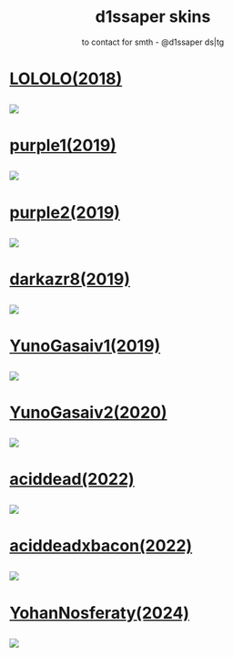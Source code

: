 <h1 align="center">d1ssaper skins</h1>
<p align="center">
  to contact for smth - @d1ssaper ds|tg
</p>

<h1>
  <a href="ссылка">
    <p align="left">
      LOLOLO(2018)
    </p>
    <img src="ссылка"/>
  </a>
</h1>

<h1>
  <a href="ссылка">
    <p align="left">
      purple1(2019)
    </p>
    <img src="ссылка"/>
  </a>
</h1>

<h1>
  <a href="ссылка">
    <p align="left">
      purple2(2019)
    </p>
    <img src="ссылка"/>
  </a>
</h1>

<h1>
  <a href="ссылка">
    <p align="left">
      darkazr8(2019)
    </p>
    <img src="ссылка"/>
  </a>
</h1>

<h1>
  <a href="ссылка">
    <p align="left">
      YunoGasaiv1(2019)
    </p>
    <img src="ссылка"/>
  </a>
</h1>

<h1>
  <a href="ссылка">
    <p align="left">
      YunoGasaiv2(2020)
    </p>
    <img src="ссылка"/>
  </a>
</h1>

<h1>
  <a href="ссылка>
    <p align="left">
      aciddead(2022)
    </p>
    <img src="https://cdn.discordapp.com/attachments/1202639960004501565/1202644336605401188/screenshot300.jpg?ex=65ce34d1&is=65bbbfd1&hm=c6741bc91a62c0cffe07a124b1b8c457fa670380d4fbfa3984c1d92a46e0539e&)https://cdn.discordapp.com/attachments/1202639960004501565/1202644336605401188/screenshot300.jpg?ex=65ce34d1&is=65bbbfd1&hm=c6741bc91a62c0cffe07a124b1b8c457fa670380d4fbfa3984c1d92a46e0539e&"/>
  </a>
</h1>

<h1>
  <a href="ссылка>
    <p align="left">
      aciddeadxbacon(2022)
    </p>
    <img src="https://cdn.discordapp.com/attachments/1202639960004501565/1202644336605401188/screenshot300.jpg?ex=65ce34d1&is=65bbbfd1&hm=c6741bc91a62c0cffe07a124b1b8c457fa670380d4fbfa3984c1d92a46e0539e&)https://cdn.discordapp.com/attachments/1202639960004501565/1202644336605401188/screenshot300.jpg?ex=65ce34d1&is=65bbbfd1&hm=c6741bc91a62c0cffe07a124b1b8c457fa670380d4fbfa3984c1d92a46e0539e&"/>
  </a>
</h1>

<h1>
  <a href="ссылка">
    <p align="left">
      YohanNosferaty(2024)
    </p>
    <img src="ссылка"/>
  </a>
</h1>
